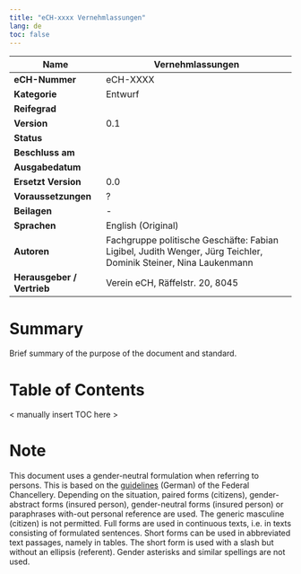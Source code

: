```yaml
---
title: "eCH-xxxx Vernehmlassungen"
lang: de
toc: false
---
```


| **Name**              | **Vernehmlassungen**                                                                                               |
|-----------------------|----------------------------------------------------------------------------------------------------------------------------|
| **eCH-Nummer**        | eCH-XXXX                                                                                                                   |
| **Kategorie**         | Entwurf                                                                                                                    |
| **Reifegrad**         |                                                                                                                            |
| **Version**           | 0.1                                                                                                                        |
| **Status**            |                                                                                                                            |
| **Beschluss am**      |                                                                                                                            |
| **Ausgabedatum**      |                                                                                                                            |
| **Ersetzt Version**   | 0.0                                                                                                                        |
| **Voraussetzungen**   | ?                                                                                                                          |
| **Beilagen**          | -                                                                                                                          |
| **Sprachen**          | English (Original)                                                                                                         |
| **Autoren**           | Fachgruppe politische Geschäfte: Fabian Ligibel, Judith Wenger, Jürg Teichler, Dominik Steiner, Nina Laukenmann            |
| **Herausgeber / Vertrieb** | Verein eCH, Räffelstr. 20, 8045                                                                                       |

# Summary

Brief summary of the purpose of the document and standard.

# Table of Contents

< manually insert TOC here >

# Note

This document uses a gender-neutral formulation when referring to persons. This is based on the [guidelines](https://www.bk.admin.ch/bk/de/home/dokumentation/sprachen/hilfsmittel-textredaktion/leitfaden-zum-geschlechtergerechten-formulieren.html) (German) of the Federal Chancellery. Depending on the situation, paired forms (citizens), gender-abstract forms (insured person), gender-neutral forms (insured person) or paraphrases with-out personal reference are used. The generic masculine (citizen) is not permitted. Full forms are used in continuous texts, i.e. in texts consisting of formulated sentences. Short forms can be used in abbreviated text passages, namely in tables. The short form is used with a slash but without an ellipsis (referent). Gender asterisks and similar spellings are not used.

